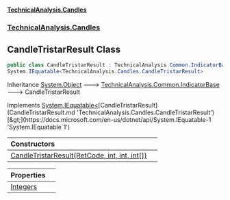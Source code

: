 #### [TechnicalAnalysis.Candles](TechnicalAnalysis.Candles.md 'TechnicalAnalysis.Candles')
### [TechnicalAnalysis.Candles](TechnicalAnalysis.Candles.md#TechnicalAnalysis.Candles 'TechnicalAnalysis.Candles')

## CandleTristarResult Class

```csharp
public class CandleTristarResult : TechnicalAnalysis.Common.IndicatorBase,
System.IEquatable<TechnicalAnalysis.Candles.CandleTristarResult>
```

Inheritance [System.Object](https://docs.microsoft.com/en-us/dotnet/api/System.Object 'System.Object') &#129106; [TechnicalAnalysis.Common.IndicatorBase](https://docs.microsoft.com/en-us/dotnet/api/TechnicalAnalysis.Common.IndicatorBase 'TechnicalAnalysis.Common.IndicatorBase') &#129106; CandleTristarResult

Implements [System.IEquatable&lt;](https://docs.microsoft.com/en-us/dotnet/api/System.IEquatable-1 'System.IEquatable`1')[CandleTristarResult](CandleTristarResult.md 'TechnicalAnalysis.Candles.CandleTristarResult')[&gt;](https://docs.microsoft.com/en-us/dotnet/api/System.IEquatable-1 'System.IEquatable`1')

| Constructors | |
| :--- | :--- |
| [CandleTristarResult(RetCode, int, int, int[])](CandleTristarResult.CandleTristarResult(RetCode,int,int,int[]).md 'TechnicalAnalysis.Candles.CandleTristarResult.CandleTristarResult(TechnicalAnalysis.Common.RetCode, int, int, int[])') | |

| Properties | |
| :--- | :--- |
| [Integers](CandleTristarResult.Integers.md 'TechnicalAnalysis.Candles.CandleTristarResult.Integers') | |
